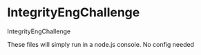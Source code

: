 # IntegrityEngChallenge
IntegrityEngChallenge


These files will simply run in a node.js console. No config needed
